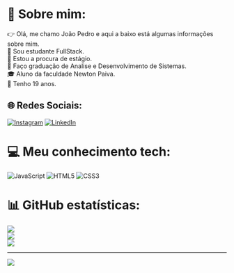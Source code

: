 # 💫 Sobre mim:
👉 Olá, me chamo João Pedro e aqui a baixo está algumas informações sobre mim.<br>🔭 Sou estudante FullStack.<br>👯 Estou a procura de estágio.<br>🌱 Faço graduação de Analise e Desenvolvimento de Sistemas.<br>🎓 Aluno da faculdade Newton Paiva.<br>🎂 Tenho 19 anos.


## 🌐 Redes Sociais:
[![Instagram](https://img.shields.io/badge/Instagram-%23E4405F.svg?logo=Instagram&logoColor=white)](https://instagram.com/https://www.instagram.com/jp_augusto8/) [![LinkedIn](https://img.shields.io/badge/LinkedIn-%230077B5.svg?logo=linkedin&logoColor=white)](https://linkedin.com/in/https://www.linkedin.com/in/joao-pedro-bianchese-8b2402264/) 

# 💻 Meu conhecimento tech:
![JavaScript](https://img.shields.io/badge/javascript-%23323330.svg?style=flat&logo=javascript&logoColor=%23F7DF1E) ![HTML5](https://img.shields.io/badge/html5-%23E34F26.svg?style=flat&logo=html5&logoColor=white) ![CSS3](https://img.shields.io/badge/css3-%231572B6.svg?style=flat&logo=css3&logoColor=white)
# 📊 GitHub estatísticas: 
![](https://github-readme-stats.vercel.app/api?username=jpbianchese&theme=tokyonight&hide_border=false&include_all_commits=false&count_private=false)<br/>
![](https://github-readme-streak-stats.herokuapp.com/?user=jpbianchese&theme=tokyonight&hide_border=false)<br/>
![](https://github-readme-stats.vercel.app/api/top-langs/?username=jpbianchese&theme=tokyonight&hide_border=false&include_all_commits=false&count_private=false&layout=compact)

---
[![](https://visitcount.itsvg.in/api?id=jpbianchese&icon=5&color=6)](https://visitcount.itsvg.in)

<!-- Proudly created with GPRM ( https://gprm.itsvg.in ) -->